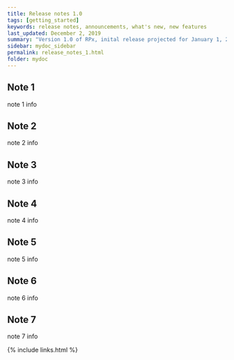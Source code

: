 ```yaml
---
title: Release notes 1.0
tags: [getting_started]
keywords: release notes, announcements, what's new, new features
last_updated: December 2, 2019
summary: "Version 1.0 of RPx, inital release projected for January 1, 2020"
sidebar: mydoc_sidebar
permalink: release_notes_1.html
folder: mydoc
---
```


## Note 1

note 1 info

## Note 2

note 2 info

## Note 3

note 3 info

## Note 4

note 4 info

## Note 5

note 5 info

## Note 6

note 6 info

## Note 7

note 7 info

{% include links.html %}
